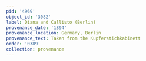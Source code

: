 ```yaml
---
pid: '4969'
object_id: '3082'
label: Diana and Callisto (Berlin)
provenance_date: '1894'
provenance_location: Germany, Berlin
provenance_text: Taken from the Kupferstichkabinett
order: '0389'
collection: provenance
---
```


